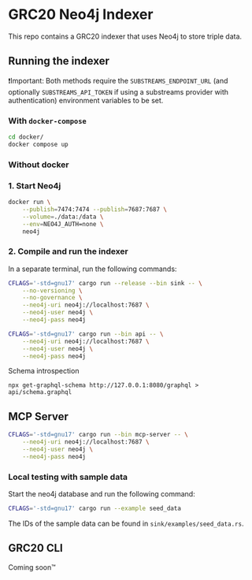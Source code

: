 # GRC20 Neo4j Indexer
This repo contains a GRC20 indexer that uses Neo4j to store triple data. 

## Running the indexer
❗Important: Both methods require the `SUBSTREAMS_ENDPOINT_URL` (and optionally `SUBSTREAMS_API_TOKEN` if using a substreams provider with authentication) environment variables to be set.

### With `docker-compose`
```bash
cd docker/
docker compose up
```

### Without docker
### 1. Start Neo4j
```bash
docker run \
    --publish=7474:7474 --publish=7687:7687 \
    --volume=./data:/data \
    --env=NEO4J_AUTH=none \
    neo4j
```

### 2. Compile and run the indexer
In a separate terminal, run the following commands:
```bash
CFLAGS='-std=gnu17' cargo run --release --bin sink -- \
    --no-versioning \
    --no-governance \
    --neo4j-uri neo4j://localhost:7687 \
    --neo4j-user neo4j \
    --neo4j-pass neo4j
```

```bash
CFLAGS='-std=gnu17' cargo run --bin api -- \
    --neo4j-uri neo4j://localhost:7687 \
    --neo4j-user neo4j \
    --neo4j-pass neo4j
```
Schema introspection

```
npx get-graphql-schema http://127.0.0.1:8080/graphql > api/schema.graphql
```

## MCP Server
```bash
CFLAGS='-std=gnu17' cargo run --bin mcp-server -- \
    --neo4j-uri neo4j://localhost:7687 \
    --neo4j-user neo4j \
    --neo4j-pass neo4j
```

### Local testing with sample data
Start the neo4j database and run the following command:
```bash
CFLAGS='-std=gnu17' cargo run --example seed_data
```

The IDs of the sample data can be found in `sink/examples/seed_data.rs`.

## GRC20 CLI
Coming soon™️